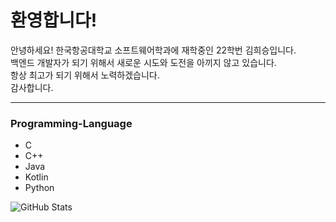 # 환영합니다!
안녕하세요! 한국항공대학교 소프트웨어학과에 재학중인 22학번 김희승입니다.  
백엔드 개발자가 되기 위해서 새로운 시도와 도전을 아끼지 않고 있습니다.  
항상 최고가 되기 위해서 노력하겠습니다.  
감사합니다.

-----
### Programming-Language
- C
- C++
- Java
- Kotlin
- Python

![GitHub Stats](https://github-readme-stats.vercel.app/api?username=HeeFlower5001&show_icons=true)


<!--
**Heeflower5001/HeeFlower5001** is a ✨ _special_ ✨ repository because its `README.md` (this file) appears on your GitHub profile.

Here are some ideas to get you started:

- 🔭 I’m currently working on ...
- 🌱 I’m currently learning ...
- 👯 I’m looking to collaborate on ...
- 🤔 I’m looking for help with ...
- 💬 Ask me about ...
- 📫 How to reach me: ...
- 😄 Pronouns: ...
- ⚡ Fun fact: ...
-->
